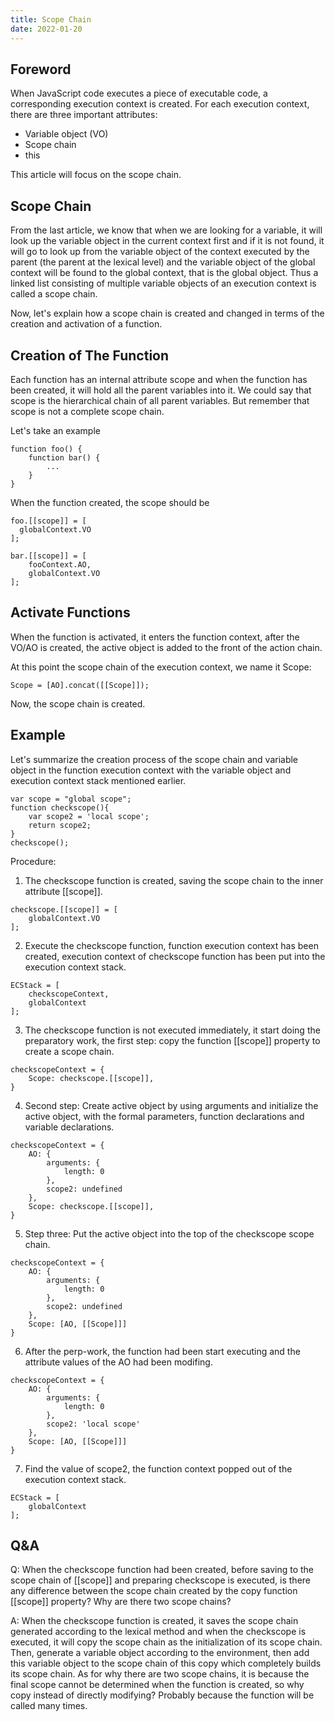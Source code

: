 ```yaml
---
title: Scope Chain
date: 2022-01-20
---
```


## Foreword

When JavaScript code executes a piece of executable code, a corresponding execution context is created.
For each execution context, there are three important attributes:

- Variable object (VO)
- Scope chain
- this

This article will focus on the scope chain.

## Scope Chain

From the last article, we know that when we are looking for a variable, it will look up the variable object in the current context first and if it is not found, it will go to look up from the variable object of the context executed by the parent (the parent at the lexical level) and the variable object of the global context will be found to the global context, that is the global object. Thus a linked list consisting of multiple variable objects of an execution context is called a scope chain.

Now, let's explain how a scope chain is created and changed in terms of the creation and activation of a function.

## Creation of The Function

Each function has an internal attribute scope and when the function has been created, it will hold all the parent variables into it. We could say that scope is the hierarchical chain of all parent variables. But remember that scope is not a complete scope chain.

Let's take an example

```
function foo() {
    function bar() {
        ...
    }
}
```

When the function created, the scope should be

```
foo.[[scope]] = [
  globalContext.VO
];

bar.[[scope]] = [
    fooContext.AO,
    globalContext.VO
];
```

## Activate Functions

When the function is activated, it enters the function context, after the VO/AO is created, the active object is added to the front of the action chain.

At this point the scope chain of the execution context, we name it Scope:

```
Scope = [AO].concat([[Scope]]);
```

Now, the scope chain is created.

## Example

Let's summarize the creation process of the scope chain and variable object in the function execution context with the variable object and execution context stack mentioned earlier.

```
var scope = "global scope";
function checkscope(){
    var scope2 = 'local scope';
    return scope2;
}
checkscope();
```

Procedure:

1.  The checkscope function is created, saving the scope chain to the inner attribute [[scope]].

```
checkscope.[[scope]] = [
    globalContext.VO
];
```

2. Execute the checkscope function, function execution context has been created, execution context of checkscope function has been put into the execution context stack.

```
ECStack = [
    checkscopeContext,
    globalContext
];
```

3. The checkscope function is not executed immediately, it start doing the preparatory work, the first step: copy the function [[scope]] property to create a scope chain.

```
checkscopeContext = {
    Scope: checkscope.[[scope]],
}
```

4. Second step: Create active object by using arguments and initialize the active object, with the formal parameters, function declarations and variable declarations.

```
checkscopeContext = {
    AO: {
        arguments: {
            length: 0
        },
        scope2: undefined
    },
    Scope: checkscope.[[scope]],
}
```

5. Step three: Put the active object into the top of the checkscope scope chain.

```
checkscopeContext = {
    AO: {
        arguments: {
            length: 0
        },
        scope2: undefined
    },
    Scope: [AO, [[Scope]]]
}
```

6. After the perp-work, the function had been start executing and the attribute values of the AO had been modifing.

```
checkscopeContext = {
    AO: {
        arguments: {
            length: 0
        },
        scope2: 'local scope'
    },
    Scope: [AO, [[Scope]]]
}
```

7.  Find the value of scope2, the function context popped out of the execution context stack.

```
ECStack = [
    globalContext
];
```

## Q&A

Q:
When the checkscope function had been created, before saving to the scope chain of [[scope]] and preparing checkscope is executed, is there any difference between the scope chain created by the copy function [[scope]] property? Why are there two scope chains?

A:
When the checkscope function is created, it saves the scope chain generated according to the lexical method and when the checkscope is executed, it will copy the scope chain as the initialization of its scope chain. Then, generate a variable object according to the environment, then add this variable object to the scope chain of this copy which completely builds its scope chain. As for why there are two scope chains, it is because the final scope cannot be determined when the function is created, so why copy instead of directly modifying? Probably because the function will be called many times.
